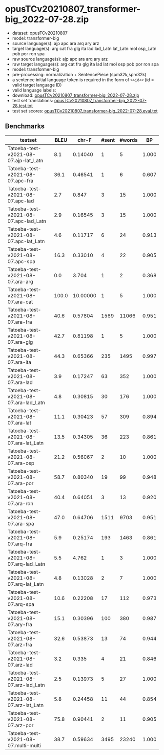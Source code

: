 # opusTCv20210807_transformer-big_2022-07-28.zip

* dataset: opusTCv20210807
* model: transformer-big
* source language(s): ajp apc ara arq ary arz
* target language(s): arg cat fra glg ita lad lad_Latn lat_Latn mol osp_Latn pob por ron spa
* raw source language(s): ajp apc ara arq ary arz
* raw target language(s): arg cat fra glg ita lad lat mol osp pob por ron spa
* model: transformer-big
* pre-processing: normalization + SentencePiece (spm32k,spm32k)
* a sentence initial language token is required in the form of `>>id<<` (id = valid target language ID)
* valid language labels: 
* download: [opusTCv20210807_transformer-big_2022-07-28.zip](https://object.pouta.csc.fi/Tatoeba-MT-models/ara-itc/opusTCv20210807_transformer-big_2022-07-28.zip)
* test set translations: [opusTCv20210807_transformer-big_2022-07-28.test.txt](https://object.pouta.csc.fi/Tatoeba-MT-models/ara-itc/opusTCv20210807_transformer-big_2022-07-28.test.txt)
* test set scores: [opusTCv20210807_transformer-big_2022-07-28.eval.txt](https://object.pouta.csc.fi/Tatoeba-MT-models/ara-itc/opusTCv20210807_transformer-big_2022-07-28.eval.txt)

## Benchmarks

| testset | BLEU  | chr-F | #sent | #words | BP |
|---------|-------|-------|-------|--------|----|
| Tatoeba-test-v2021-08-07.ajp-lat_Latn 	| 8.1 	| 0.14040 	| 1 	| 5 	| 1.000 |
| Tatoeba-test-v2021-08-07.apc-fra 	| 36.1 	| 0.46541 	| 1 	| 6 	| 0.607 |
| Tatoeba-test-v2021-08-07.apc-lad 	| 2.7 	| 0.847 	| 3 	| 15 	| 1.000 |
| Tatoeba-test-v2021-08-07.apc-lad_Latn 	| 2.9 	| 0.16545 	| 3 	| 15 	| 1.000 |
| Tatoeba-test-v2021-08-07.apc-lat_Latn 	| 4.6 	| 0.11717 	| 6 	| 24 	| 0.913 |
| Tatoeba-test-v2021-08-07.apc-spa 	| 16.3 	| 0.33010 	| 4 	| 22 	| 0.905 |
| Tatoeba-test-v2021-08-07.ara-arg 	| 0.0 	| 3.704 	| 1 	| 2 	| 0.368 |
| Tatoeba-test-v2021-08-07.ara-cat 	| 100.0 	| 10.00000 	| 1 	| 5 	| 1.000 |
| Tatoeba-test-v2021-08-07.ara-fra 	| 40.6 	| 0.57804 	| 1569 	| 11066 	| 0.951 |
| Tatoeba-test-v2021-08-07.ara-glg 	| 42.7 	| 0.81198 	| 1 	| 5 	| 1.000 |
| Tatoeba-test-v2021-08-07.ara-ita 	| 44.3 	| 0.65366 	| 235 	| 1495 	| 0.997 |
| Tatoeba-test-v2021-08-07.ara-lad 	| 3.9 	| 0.17247 	| 63 	| 352 	| 1.000 |
| Tatoeba-test-v2021-08-07.ara-lad_Latn 	| 4.8 	| 0.30815 	| 30 	| 176 	| 1.000 |
| Tatoeba-test-v2021-08-07.ara-lat 	| 11.1 	| 0.30423 	| 57 	| 309 	| 0.894 |
| Tatoeba-test-v2021-08-07.ara-lat_Latn 	| 13.5 	| 0.34305 	| 36 	| 223 	| 0.861 |
| Tatoeba-test-v2021-08-07.ara-osp 	| 21.2 	| 0.56067 	| 2 	| 10 	| 1.000 |
| Tatoeba-test-v2021-08-07.ara-por 	| 58.7 	| 0.80340 	| 19 	| 99 	| 0.948 |
| Tatoeba-test-v2021-08-07.ara-ron 	| 40.4 	| 0.64051 	| 3 	| 13 	| 0.920 |
| Tatoeba-test-v2021-08-07.ara-spa 	| 47.0 	| 0.64706 	| 1511 	| 9703 	| 0.951 |
| Tatoeba-test-v2021-08-07.arq-fra 	| 5.9 	| 0.25174 	| 193 	| 1463 	| 0.861 |
| Tatoeba-test-v2021-08-07.arq-lad_Latn 	| 5.5 	| 4.762 	| 1 	| 3 	| 1.000 |
| Tatoeba-test-v2021-08-07.arq-lat_Latn 	| 4.8 	| 0.13028 	| 2 	| 7 	| 1.000 |
| Tatoeba-test-v2021-08-07.arq-spa 	| 10.6 	| 0.22208 	| 17 	| 112 	| 0.973 |
| Tatoeba-test-v2021-08-07.ary-fra 	| 15.1 	| 0.30396 	| 100 	| 380 	| 0.987 |
| Tatoeba-test-v2021-08-07.arz-fra 	| 32.6 	| 0.53873 	| 13 	| 74 	| 0.944 |
| Tatoeba-test-v2021-08-07.arz-lad 	| 3.2 	| 0.335 	| 4 	| 21 	| 0.846 |
| Tatoeba-test-v2021-08-07.arz-lad_Latn 	| 2.5 	| 0.13973 	| 5 	| 27 	| 1.000 |
| Tatoeba-test-v2021-08-07.arz-lat_Latn 	| 5.8 	| 0.24458 	| 11 	| 44 	| 0.854 |
| Tatoeba-test-v2021-08-07.arz-por 	| 75.8 	| 0.90441 	| 2 	| 11 	| 0.905 |
| Tatoeba-test-v2021-08-07.multi-multi 	| 38.7 	| 0.59634 	| 3495 	| 23240 	| 1.000 |

